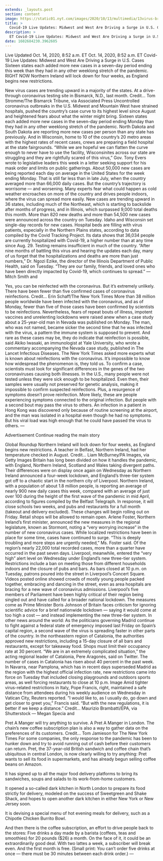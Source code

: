 ```yaml
--- 
extends: _layouts.post 
section: content 
image: https://static01.nyt.com/images/2020/10/13/multimedia/13virus-briefing-midwest/13virus-briefing-midwest-facebookJumbo.jpg 
title: > 
  Covid-19 Live Updates: Midwest and West Are Driving a Surge in U.S. Cases 
description: > 
  ET Covid-19 Live Updates: Midwest and West Are Driving a Surge in U.S. Cases Sixteen states each added more new cases in a seven-day period ending this week than they had in any other weeklong stretch of the pandemic.RIGHT NOW Northern Ireland will lock down for four weeks, as England begins new restrictions.New virus cases are trending upward in a majority of the states.—Advertisement Continue reading the main storyGlobal Roundup Northern Ireland will lock down for four weeks, as England begins new restrictions.A teacher in Belfast, Northern Ireland, had her temperature checked in August. 
date: 1602684230.3962605 
--- 
```

Live Updated Oct. 14, 2020, 8:52 a.m. ET Oct. 14, 2020, 8:52 a.m. ET Covid-19 Live Updates: Midwest and West Are Driving a Surge in U.S. Cases Sixteen states each added more new cases in a seven-day period ending this week than they had in any other weeklong stretch of the pandemic. RIGHT NOW Northern Ireland will lock down for four weeks, as England begins new restrictions.

New virus cases are trending upward in a majority of the states. At a drive-through coronavirus testing site in Bismarck, N.D., last month. Credit... Tom Stromme/The Bismarck Tribune, via Associated Press Uncontrolled coronavirus outbreaks in the U.S. Midwest and Mountain West have strained hospitals, pushed the country’s case curve to its highest level since August and heightened fears about what the winter might bring. Sixteen states each added more new cases in the seven-day period ending Monday than they had in any other weeklong stretch of the pandemic. North Dakota and South Dakota are reporting more new cases per person than any state has previously. And in Wisconsin, home to 10 of the country’s 20 metro areas with the highest rates of recent cases, crews are preparing a field hospital at the state fairgrounds. “While we are hopeful we can flatten the curve enough to never have to use the facility, Wisconsinites across our state are struggling and they are rightfully scared of this virus,” Gov. Tony Evers wrote to legislative leaders this week in a letter seeking support for his mask order and limits on public gatherings. About 50,000 new cases are being reported each day on average in the United States for the week ending Monday. That is still far less than in late July, when the country averaged more than 66,000 daily cases. But the country’s trajectory is worrisome — and worsening. Many experts fear what could happen as cold weather encroaches on more of the country and drives people indoors, where the virus can spread more easily. New cases are trending upward in 36 states, including much of the Northeast, which is starting to backslide after months of progress, and in Illinois, which surpassed 9,000 total deaths this month. More than 820 new deaths and more than 54,500 new cases were announced across the country on Tuesday. Idaho and Wisconsin set single-day records for new cases. Hospital beds are filling with virus patients, especially in the Northern Plains states, according to data compiled by the Covid Tracking Project. Its data shows that 36,034 people are currently hospitalized with Covid-19, a higher number than at any time since Aug. 29. Testing remains insufficient in much of the country. “After nine months of battling this virus and hearing the updates each day, many of us forget that the hospitalizations and deaths are more than just numbers,” Dr. Ngozi Ezike, the director of the Illinois Department of Public Health, said on Tuesday. “They are our family, friends, and loved ones who have been directly impacted by Covid-19, which continues to spread.” — Mitch Smith and

Yes, you can be reinfected with the coronavirus. But it’s extremely unlikely. There have been fewer than five confirmed cases of coronavirus reinfections. Credit... Erin Schaff/The New York Times More than 38 million people worldwide have been infected with the coronavirus, and as of Monday, fewer than five of those cases have been confirmed by scientists to be reinfections. Nevertheless, fears of repeat bouts of illness, impotent vaccines and unrelenting lockdowns were raised anew when a case study about a 25-year-old man in Nevada was published on Monday. The man, who was not named, became sicker the second time that he was infected with the virus, a pattern the immune system is supposed to prevent. And rare as these cases may be, they do indicate that reinfection is possible, said Akiko Iwasaki, an immunologist at Yale University, who wrote a commentary accompanying the Nevada case study, published in The Lancet Infectious Diseases. The New York Times asked more experts what is known about reinfections with the coronavirus. It’s impossible to know how widespread the phenomenon is, they told us. To confirm a case, scientists must look for significant differences in the genes of the two coronaviruses causing both illnesses. In the U.S., many people were not tested unless they were sick enough to be hospitalized. Even then, their samples were usually not preserved for genetic analysis, making it impossible to confirm suspected reinfections. Plus, a resurgence of symptoms doesn’t prove reinfection. More likely, these are people experiencing symptoms connected to the original infection. But people with a second bout may pass the virus to others. An infection in a patient in Hong Kong was discovered only because of routine screening at the airport, and the man was isolated in a hospital even though he had no symptoms. But his viral load was high enough that he could have passed the virus to others. —

Advertisement Continue reading the main story

Global Roundup Northern Ireland will lock down for four weeks, as England begins new restrictions. A teacher in Belfast, Northern Ireland, had her temperature checked in August. Credit... Liam McBurney/PA Images, via Getty Images Britain has long been divided on how it handles the pandemic, with England, Northern Ireland, Scotland and Wales taking divergent paths. Their differences were on display once again on Wednesday as Northern Ireland announced a four-week lockdown, and England’s three-tier system got off to a chaotic start in the northern city of Liverpool. Northern Ireland, with a population of about 1.8 million people, is reporting an average of nearly 900 new daily cases this week, compared with an average of just over 100 during the height of the first wave of the pandemic in mid April, according to figures compiled by the Belfast Telegraph. In response, it will close schools two weeks, and pubs and restaurants for a full month (takeout and delivery excluded). These changes will begin rolling out on Friday. Retail shops will be allowed to remain open. Arlene Foster, Northern Ireland’s first minister, announced the new measures in the regional legislature, known as Stormont, noting a “very worrying increase” in the number of new coronavirus cases. While localized restrictions have been in place for some time, cases have continued to surge. “This is deeply troubling and more steps are urgently needed,” Ms. Foster said. Of the region’s nearly 22,000 total recorded cases, more than a quarter have occurred in the past seven days. Liverpool, meanwhile, entered the “very high” alert level on Wednesday under England’s new three-tier system. Restrictions include a ban on meeting those from different households indoors and the closure of pubs and bars. As bars closed at 10 p.m. on Tuesday, patrons poured into the street in Liverpool’s Concert Square. Videos posted online showed crowds of mostly young people packed together, embracing and dancing in the street, even as area hospitals are bracing for a new wave of coronavirus admissions. Liverpool’s five members of Parliament have been highly critical of their region being singled out and have called for a broader national lockdown. The measures come as Prime Minister Boris Johnson of Britain faces criticism for ignoring scientific advice for a brief nationwide lockdown — saying it would come at too high a cost — and instead implementing the new three-tier system. In other news around the world: As the politicians governing Madrid continue to fight against a federal state of emergency imposed last Friday on Spain’s capital region, a second wave of the virus is spreading faster in other parts of the country. In the northeastern region of Catalonia, the authorities approved new restrictions, including a 15-day closure of all bars and restaurants, except for takeaway food. Shops must limit their occupancy rate at 30 percent. “We are in an extremely complicated situation,” the acting regional leader of Catalonia, Pere Aragonès, said on Twitter. The number of cases in Catalonia has risen about 40 percent in the past week. In Navarra, near Pamplona, which has in recent days superseded Madrid as the region with the highest official infection rate, new restrictions came into force on Tuesday that included closing playgrounds and outdoors sports areas, as well forcing restaurants to close at 10 p.m. Image Amid tighter virus-related restrictions in Italy, Pope Francis, right, maintained a safe distance from attendees during his weekly audience on Wednesday in Vatican City, Reuters reported. ”I would like to, as I usually do, go down and get closer to greet you,” Francis said. “But with the new regulations, it is better if we keep a distance.” Credit... Maurizio Brambatti/EPA, via Shutterstock — Megan Specia and

Pret A Manger will try anything to survive. A Pret A Manger in London. The chain’s new coffee subscription plan is also a way to gather data on the preferences of its customers. Credit... Tom Jamieson for The New York Times For some companies, the only response to the pandemic has been to hunker down and try to avoid running out of cash before their customers can return. Pret, the 37-year-old British sandwich and coffee chain that’s ubiquitous in central London, is now clearly willing to try anything: Pret wants to sell its food in supermarkets, and has already begun selling coffee beans on Amazon.

It has signed up to all the major food delivery platforms to bring its sandwiches, soups and salads to its work-from-home customers.

It opened a so-called dark kitchen in North London to prepare its food strictly for delivery, modeled on the success of Sweetgreen and Shake Shack, and hopes to open another dark kitchen in either New York or New Jersey soon.

It is devising a special menu of hot evening meals for delivery, such as a Chipotle Chicken Burrito Bowl​.

And then there is the coffee subscription, an effort to drive people back to the stores: Five drinks a day made by a barista (coffees, teas and smoothies) for 20 pounds ($26) a month. On the face of it, it could be an extraordinarily good deal. With two lattes a week, a subscriber will break even. And the first month is free. (Small print: You can’t order five drinks at once — there must be 30 minutes between each drink order.) —